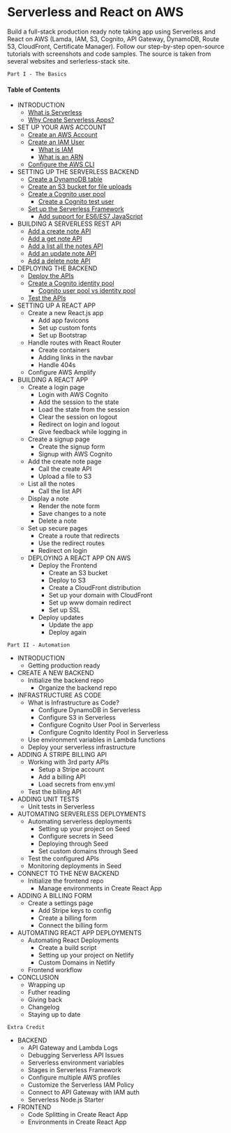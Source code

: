 # Serverless and React on AWS
Build a full-stack production ready note taking app using Serverless and React on AWS (Lamda, IAM, S3, Cognito, API Gateway, DynamoDB, Route 53, CloudFront, Certificate Manager). Follow our step-by-step open-source tutorials with screenshots and code samples. The source is taken from several websites and serlerless-stack site.

```
Part I - The Basics
```

#### **Table of Contents**
* INTRODUCTION  
  * [What is Serverless](https://github.com/eksant/serverless-react-aws/blob/master/docs/introduction/what-is-serverless.md)
  * [Why Create Serverless Apps?](https://github.com/eksant/serverless-react-aws/blob/master/docs/introduction/why-create-serverless-apps.md)
* SET UP YOUR AWS ACCOUNT
  * [Create an AWS Account](https://github.com/eksant/serverless-react-aws/blob/master/docs/setup-aws/create-an-aws-account.md)
  * [Create an IAM User](https://github.com/eksant/serverless-react-aws/blob/master/docs/setup-aws/create-an-iam-user.md)
    * [What is IAM](https://github.com/eksant/serverless-react-aws/blob/master/docs/setup-aws/what-is-iam.md)
    * [What is an ARN](https://github.com/eksant/serverless-react-aws/blob/master/docs/setup-aws/what-is-an-arn.md)
  * [Configure the AWS CLI](https://github.com/eksant/serverless-react-aws/blob/master/docs/setup-aws/configure-the-aws-cli.md)
* SETTING UP THE SERVERLESS BACKEND
  * [Create a DynamoDB table](https://github.com/eksant/serverless-react-aws/blob/master/docs/setting-serverless/create-a-dynamodb-table.md)
  * [Create an S3 bucket for file uploads](https://github.com/eksant/serverless-react-aws/blob/master/docs/setting-serverless/create-an-s3-bucket-for-file-uploads.md)
  * [Create a Cognito user pool](https://github.com/eksant/serverless-react-aws/blob/master/docs/setting-serverless/create-a-cognito-user-pool.md)
    * [Create a Cognito test user](https://github.com/eksant/serverless-react-aws/blob/master/docs/setting-serverless/create-a-cognito-test-user.md)
  * [Set up the Serverless Framework](https://github.com/eksant/serverless-react-aws/blob/master/docs/setting-serverless/setup-the-serverless-framework.md)
    * [Add support for ES6/ES7 JavaScript](https://github.com/eksant/serverless-react-aws/blob/master/docs/setting-serverless/add-support-for-es6-es7-javascript.md)
* BUILDING A SERVERLESS REST API
  * [Add a create note API](https://github.com/eksant/serverless-react-aws/blob/master/docs/building-rest-api/add-a-create-note-api.md)
  * [Add a get note API](https://github.com/eksant/serverless-react-aws/blob/master/docs/building-rest-api/add-a-get-note-api.md)
  * [Add a list all the notes API](https://github.com/eksant/serverless-react-aws/blob/master/docs/building-rest-api/add-a-list-all-the-notes-api.md)
  * [Add an update note API](https://github.com/eksant/serverless-react-aws/blob/master/docs/building-rest-api/add-an-update-note-api.md)
  * [Add a delete note API](https://github.com/eksant/serverless-react-aws/blob/master/docs/building-rest-api/add-a-delete-note-api.md)
* DEPLOYING THE BACKEND
  * [Deploy the APIs](https://github.com/eksant/serverless-react-aws/blob/master/docs/deploying-backend/deploy-the-apis.md)
  * [Create a Cognito identity pool](https://github.com/eksant/serverless-react-aws/blob/master/docs/deploying-backend/create-a-cognito-identity-pool.md)
    * [Cognito user pool vs identity pool](https://github.com/eksant/serverless-react-aws/blob/master/docs/deploying-backend/cognito-user-pool-vs-identity-pool.md)
  * [Test the APIs](https://github.com/eksant/serverless-react-aws/blob/master/docs/deploying-backend/test-the-apis.md)
* SETTING UP A REACT APP
  * Create a new React.js app
    * Add app favicons
    * Set up custom fonts
    * Set up Bootstrap
  * Handle routes with React Router
    * Create containers
    * Adding links in the navbar
    * Handle 404s
  * Configure AWS Amplify
* BUILDING A REACT APP
  * Create a login page
    * Login with AWS Cognito
    * Add the session to the state
    * Load the state from the session
    * Clear the session on logout
    * Redirect on login and logout
    * Give feedback while logging in
  * Create a signup page
    * Create the signup form
    * Signup with AWS Cognito
  * Add the create note page
    * Call the create API
    * Upload a file to S3
  * List all the notes
    * Call the list API
  * Display a note
    * Render the note form
    * Save changes to a note
    * Delete a note
  * Set up secure pages
    * Create a route that redirects
    * Use the redirect routes
    * Redirect on login
  * DEPLOYING A REACT APP ON AWS
    * Deploy the Frontend
      * Create an S3 bucket
      * Deploy to S3
      * Create a CloudFront distribution
      * Set up your domain with CloudFront
      * Set up www domain redirect
      * Set up SSL
    * Deploy updates
      * Update the app
      * Deploy again

```
Part II - Automation
```

* INTRODUCTION
  * Getting production ready
* CREATE A NEW BACKEND
  * Initialize the backend repo
    * Organize the backend repo
* INFRASTRUCTURE AS CODE
  * What is Infrastructure as Code?
    * Configure DynamoDB in Serverless
    * Configure S3 in Serverless
    * Configure Cognito User Pool in Serverless
    * Configure Cognito Identity Pool in Serverless
  * Use environment variables in Lambda functions
  * Deploy your serverless infrastructure
* ADDING A STRIPE BILLING API
  * Working with 3rd party APIs
    * Setup a Stripe account
    * Add a billing API
    * Load secrets from env.yml
  * Test the billing API
* ADDING UNIT TESTS
  * Unit tests in Serverless
* AUTOMATING SERVERLESS DEPLOYMENTS
  * Automating serverless deployments
    * Setting up your project on Seed
    * Configure secrets in Seed
    * Deploying through Seed
    * Set custom domains through Seed
  * Test the configured APIs
  * Monitoring deployments in Seed
* CONNECT TO THE NEW BACKEND
  * Initialize the frontend repo
    * Manage environments in Create React App
* ADDING A BILLING FORM
  * Create a settings page
    * Add Stripe keys to config
    * Create a billing form
    * Connect the billing form
* AUTOMATING REACT APP DEPLOYMENTS
  * Automating React Deployments
    * Create a build script
    * Setting up your project on Netlify
    * Custom Domains in Netlify
  * Frontend workflow
* CONCLUSION
  * Wrapping up
  * Futher reading
  * Giving back
  * Changelog
  * Staying up to date

```
Extra Credit
```

* BACKEND
  * API Gateway and Lambda Logs
  * Debugging Serverless API Issues
  * Serverless environment variables
  * Stages in Serverless Framework
  * Configure multiple AWS profiles
  * Customize the Serverless IAM Policy
  * Connect to API Gateway with IAM auth
  * Serverless Node.js Starter
* FRONTEND
  * Code Splitting in Create React App
  * Environments in Create React App
